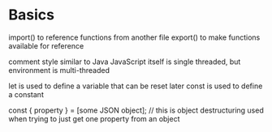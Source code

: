 # Basics
import() to reference functions from another file
export() to make functions available for reference

comment style similar to Java
JavaScript itself is single threaded, but environment is multi-threaded

let is used to define a variable that can be reset later
const is used to define a constant

const { property } = [some JSON object]; // this is object destructuring used when trying to just get one property from an object
